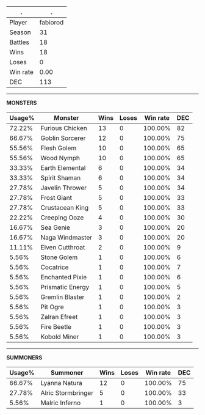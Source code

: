 .|.
|-|-
Player|fabiorod
Season|31
Battles|18
Wins|18
Loses|0
Win rate|0.00
DEC|113

---
**MONSTERS**

Usage%|Monster|Wins|Loses|Win rate|DEC|
-|-|-|-|-|-|
72.22%|Furious Chicken|13|0|100.00%|82|
66.67%|Goblin Sorcerer|12|0|100.00%|75|
55.56%|Flesh Golem|10|0|100.00%|65|
55.56%|Wood Nymph|10|0|100.00%|65|
33.33%|Earth Elemental|6|0|100.00%|34|
33.33%|Spirit Shaman|6|0|100.00%|34|
27.78%|Javelin Thrower|5|0|100.00%|34|
27.78%|Frost Giant|5|0|100.00%|33|
27.78%|Crustacean King|5|0|100.00%|33|
22.22%|Creeping Ooze|4|0|100.00%|30|
16.67%|Sea Genie|3|0|100.00%|20|
16.67%|Naga Windmaster|3|0|100.00%|20|
11.11%|Elven Cutthroat|2|0|100.00%|9|
5.56%|Stone Golem|1|0|100.00%|6|
5.56%|Cocatrice|1|0|100.00%|7|
5.56%|Enchanted Pixie|1|0|100.00%|6|
5.56%|Prismatic Energy|1|0|100.00%|5|
5.56%|Gremlin Blaster|1|0|100.00%|2|
5.56%|Pit Ogre|1|0|100.00%|3|
5.56%|Zalran Efreet|1|0|100.00%|3|
5.56%|Fire Beetle|1|0|100.00%|3|
5.56%|Kobold Miner|1|0|100.00%|3|

---
**SUMMONERS**

Usage%|Summoner|Wins|Loses|Win rate|DEC|
-|-|-|-|-|-|
66.67%|Lyanna Natura|12|0|100.00%|75|
27.78%|Alric Stormbringer|5|0|100.00%|33|
5.56%|Malric Inferno|1|0|100.00%|3|
